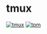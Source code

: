 # tmux

[![tmux][tmux-badge]][tmux]
[![tpm][tpm-badge]][tpm]

[tmux]: https://github.com/tmux/tmux
[tmux-badge]: https://img.shields.io/badge/tmux-tmux-green
[tpm]: https://github.com/tmux-plugins/tpm
[tpm-badge]: https://img.shields.io/badge/tmux--plugins-tpm-blue
